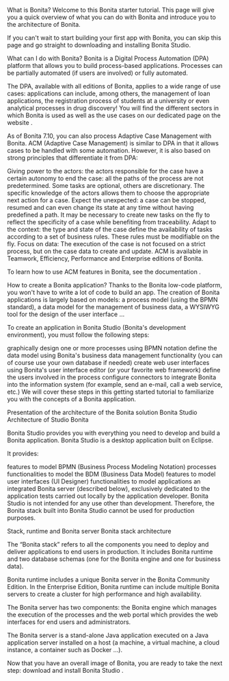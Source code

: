 What is Bonita?
Welcome to this Bonita starter tutorial. This page will give you a quick overview of what you can do with Bonita and introduce you to the architecture of Bonita.

If you can't wait to start building your first app with Bonita, you can skip this page and go straight to downloading and installing Bonita Studio.

What can I do with Bonita?
Bonita is a Digital Process Automation (DPA) platform that allows you to build process-based applications. Processes can be partially automated (if users are involved) or fully automated.

The DPA, available with all editions of Bonita, applies to a wide range of use cases: applications can include, among others, the management of loan applications, the registration process of students at a university or even analytical processes in drug discovery! You will find the different sectors in which Bonita is used as well as the use cases on our dedicated page on the website .

As of Bonita 7.10, you can also process Adaptive Case Management with Bonita. ACM (Adaptive Case Management) is similar to DPA in that it allows cases to be handled with some automation. However, it is also based on strong principles that differentiate it from DPA:

Giving power to the actors: the actors responsible for the case have a certain autonomy to end the case: all the paths of the process are not predetermined. Some tasks are optional, others are discretionary. The specific knowledge of the actors allows them to choose the appropriate next action for a case.
Expect the unexpected: a case can be stopped, resumed and can even change its state at any time without having predefined a path. It may be necessary to create new tasks on the fly to reflect the specificity of a case while benefiting from traceability.
Adapt to the context: the type and state of the case define the availability of tasks according to a set of business rules. These rules must be modifiable on the fly.
Focus on data: The execution of the case is not focused on a strict process, but on the case data to create and update.
ACM is available in Teamwork, Efficiency, Performance and Enterprise editions of Bonita.

To learn how to use ACM features in Bonita, see the documentation .

How to create a Bonita application?
Thanks to the Bonita low-code platform, you won't have to write a lot of code to build an app. The creation of Bonita applications is largely based on models: a process model (using the BPMN standard), a data model for the management of business data, a WYSIWYG tool for the design of the user interface ...

To create an application in Bonita Studio (Bonita's development environment), you must follow the following steps:

graphically design one or more processes using BPMN notation
define the data model using Bonita's business data management functionality (you can of course use your own database if needed)
create web user interfaces using Bonita's user interface editor (or your favorite web framework)
define the users involved in the process
configure connectors to integrate Bonita into the information system (for example, send an e-mail, call a web service, etc.)
We will cover these steps in this getting started tutorial to familiarize you with the concepts of a Bonita application.

Presentation of the architecture of the Bonita solution
Bonita Studio
Architecture of Studio Bonita

Bonita Studio provides you with everything you need to develop and build a Bonita application. Bonita Studio is a desktop application built on Eclipse.

It provides:

features to model BPMN (Business Process Modeling Notation) processes
functionalities to model the BDM (Business Data Model)
features to model user interfaces (UI Designer)
functionalities to model applications
an integrated Bonita server (described below), exclusively dedicated to the application tests carried out locally by the application developer.
Bonita Studio is not intended for any use other than development. Therefore, the Bonita stack built into Bonita Studio cannot be used for production purposes.

Stack, runtime and Bonita server
Bonita stack architecture

The “Bonita stack” refers to all the components you need to deploy and deliver applications to end users in production. It includes Bonita runtime and two database schemas (one for the Bonita engine and one for business data).

Bonita runtime includes a unique Bonita server in the Bonita Community Edition. In the Enterprise Edition, Bonita runtime can include multiple Bonita servers to create a cluster for high performance and high availability.

The Bonita server has two components: the Bonita engine which manages the execution of the processes and the web portal which provides the web interfaces for end users and administrators.

The Bonita server is a stand-alone Java application executed on a Java application server installed on a host (a machine, a virtual machine, a cloud instance, a container such as Docker ...).

Now that you have an overall image of Bonita, you are ready to take the next step: download and install Bonita Studio .
